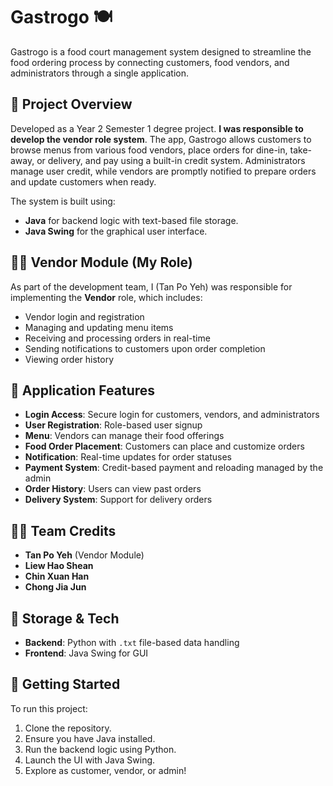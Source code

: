# Gastrogo 🍽️

Gastrogo is a food court management system designed to streamline the food ordering process by connecting customers, food vendors, and administrators through a single application.

## 📌 Project Overview

Developed as a Year 2 Semester 1 degree project. **I was responsible to develop the vendor role system**. The app,  Gastrogo allows customers to browse menus from various food vendors, place orders for dine-in, take-away, or delivery, and pay using a built-in credit system. Administrators manage user credit, while vendors are promptly notified to prepare orders and update customers when ready.

The system is built using:
- **Java** for backend logic with text-based file storage.
- **Java Swing** for the graphical user interface.

## 🧑‍💻 Vendor Module (My Role)

As part of the development team, I (Tan Po Yeh) was responsible for implementing the **Vendor** role, which includes:

- Vendor login and registration
- Managing and updating menu items
- Receiving and processing orders in real-time
- Sending notifications to customers upon order completion
- Viewing order history

## 🔑 Application Features

- **Login Access**: Secure login for customers, vendors, and administrators
- **User Registration**: Role-based user signup
- **Menu**: Vendors can manage their food offerings
- **Food Order Placement**: Customers can place and customize orders
- **Notification**: Real-time updates for order statuses
- **Payment System**: Credit-based payment and reloading managed by the admin
- **Order History**: Users can view past orders
- **Delivery System**: Support for delivery orders

## 👨‍💻 Team Credits

- **Tan Po Yeh** (Vendor Module)
- **Liew Hao Shean**
- **Chin Xuan Han**
- **Chong Jia Jun**

## 📁 Storage & Tech

- **Backend**: Python with `.txt` file-based data handling
- **Frontend**: Java Swing for GUI

## 🚀 Getting Started

To run this project:
1. Clone the repository.
2. Ensure you have Java installed.
3. Run the backend logic using Python.
4. Launch the UI with Java Swing.
5. Explore as customer, vendor, or admin!
